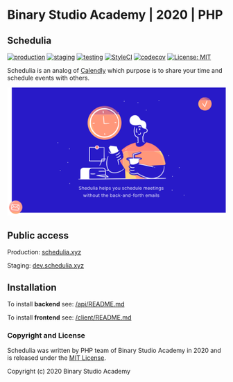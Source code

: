 # Binary Studio Academy | 2020 | PHP

## Schedulia

[![production](https://github.com/BinaryStudioAcademy/bsa-2020-schedulia/workflows/production/badge.svg)](https://github.com/BinaryStudioAcademy/bsa-2020-schedulia/actions?query=workflow%3Aproduction)
[![staging](https://github.com/BinaryStudioAcademy/bsa-2020-schedulia/workflows/staging/badge.svg)](https://github.com/BinaryStudioAcademy/bsa-2020-schedulia/actions?query=workflow%3Astaging)
[![testing](https://github.com/BinaryStudioAcademy/bsa-2020-schedulia/workflows/testing/badge.svg)](https://github.com/BinaryStudioAcademy/bsa-2020-schedulia/actions?query=workflow%3Atesting)
[![StyleCI](https://github.styleci.io/repos/281461580/shield?branch=develop)](https://github.styleci.io/repos/281461580?branch=develop)
[![codecov](https://codecov.io/gh/BinaryStudioAcademy/bsa-2020-schedulia/branch/develop/graph/badge.svg)](https://codecov.io/gh/BinaryStudioAcademy/bsa-2020-schedulia)
[![License: MIT](https://img.shields.io/badge/License-MIT-success.svg)](LICENSE)

Schedulia is an analog of [Сalendly](https://calendly.com/) which purpose is to share your time and schedule events with others.

![schedulia.svg](schedulia.svg)

## Public access

Production: [schedulia.xyz](https://schedulia.xyz/)

Staging: [dev.schedulia.xyz](http://dev.schedulia.xyz/)

## Installation

To install **backend** see: [/api/README.md](api/README.md)

To install **frontend** see: [/client/README.md](client/README.md)

### Copyright and License

Schedulia was written by PHP team of Binary Studio Academy in 2020 and is released under the [MIT License](LICENSE).

Copyright (c) 2020 Binary Studio Academy